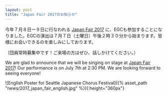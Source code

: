 ```yaml
---
layout: post
title: "Japan Fair 2017のお知らせ"
---
```



今年７月８日ー９日に行なわれる [Japan Fair 2017](https://www.facebook.com/events/606248826238320/) に、EGCも参加することになりました。EGCの演出は７月７日（土曜日）午後２時３０分から始まります。皆様にお会いできるのを楽しみにしております。

（団員常時募集中です！ご来場の方はぜひ、話しかけてください。）

We are glad to announce that we will be singing on stage at [Japan Fair 2017](https://www.facebook.com/events/606248826238320//)!  Our performance is on July 7th at 2:30 PM. We are looking forward to seeing everyone!


![English Poster for Seattle Japanese Chorus Festival]({% asset_path "news/2017_japan_fair_english.jpg" %}){:height="360px"}